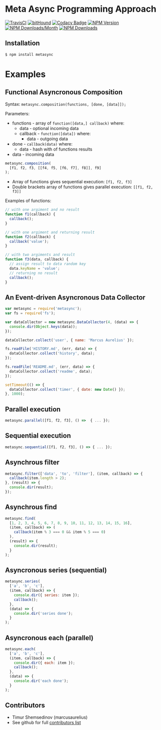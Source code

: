 # Meta Async Programming Approach

[![TravisCI](https://travis-ci.org/metarhia/MetaSync.svg?branch=master)](https://travis-ci.org/metarhia/MetaSync)
[![bitHound](https://www.bithound.io/github/metarhia/MetaSync/badges/score.svg)](https://www.bithound.io/github/metarhia/MetaSync)
[![Codacy Badge](https://api.codacy.com/project/badge/Grade/60fe108b31614b4191cd557d49112169)](https://www.codacy.com/app/metarhia/MetaSync)
[![NPM Version](https://badge.fury.io/js/metasync.svg)](https://badge.fury.io/js/metasync)
[![NPM Downloads/Month](https://img.shields.io/npm/dm/metasync.svg?style=flat-square)](https://www.npmjs.com/package/metasync)
[![NPM Downloads](https://img.shields.io/npm/dt/metasync.svg?style=flat-square)](https://www.npmjs.com/package/metasync)

## Installation

```bash
$ npm install metasync
```

# Examples

## Functional Asyncronous Composition

Syntax: `metasync.composition(functions, [done, [data]]);`

Parameters:
- functions - array of `function([data,] callback)` where:
  - data - optional incoming data
  - callback - `function([data])` where:
    - data - outgoing data
- done - `callback(data)` where:
  - data - hash with of functions results
- data - incoming data

```JavaScript
metasync.composition(
  [f1, f2, f3, [[f4, f5, [f6, f7], f8]], f9]
);
```

- Array of functions gives sequential execution: `[f1, f2, f3]`
- Double brackets array of functions gives parallel execution: `[[f1, f2, f3]]`

Examples of functions:

```JavaScript
// with one argiment and no result
function f1(callback) {
  callback();
}

// with one argiment and returning result
function f2(callback) {
  callback('value');
}

// with two argiments and result
function f3(data, callback) {
  // assign result to data random key
  data.keyName = 'value';
  // returning no result
  callback();
}
```

## An Event-driven Asyncronous Data Collector

```JavaScript
var metasync = require('metasync');
var fs = require('fs');

var dataCollector = new metasync.DataCollector(4, (data) => {
  console.dir(Object.keys(data));
});

dataCollector.collect('user', { name: 'Marcus Aurelius' });

fs.readFile('HISTORY.md', (err, data) => {
  dataCollector.collect('history', data);
});

fs.readFile('README.md', (err, data) => {
  dataCollector.collect('readme', data);
});

setTimeout(() => {
  dataCollector.collect('timer', { date: new Date() });
}, 1000);
```

## Parallel execution

```JavaScript
metasync.parallel([f1, f2, f3], () =>  { ... });
```

## Sequential execution

```JavaScript
metasync.sequential([f1, f2, f3], () => { ... });
```

## Asynchrous filter

```JavaScript
metasync.filter(['data', 'to', 'filter'], (item, callback) => {
  callback(item.length > 2);
}, (result) => {
  console.dir(result);
});
```

## Asynchrous find

```JavaScript
metasync.find(
  [1, 2, 3, 4, 5, 6, 7, 8, 9, 10, 11, 12, 13, 14, 15, 16],
  (item, callback) => (
    callback(item % 3 === 0 && item % 5 === 0)
  ),
  (result) => {
    console.dir(result);
  }
);
```

## Asyncronous series (sequential)

```JavaScript
metasync.series(
  ['a', 'b', 'c'],
  (item, callback) => {
    console.dir({ series: item });
    callback();
  },
  (data) => {
    console.dir('series done');
  }
);
```

## Asyncronous each (parallel)

```JavaScript
metasync.each(
  ['a', 'b', 'c'],
  (item, callback) => {
    console.dir({ each: item });
    callback();
  },
  (data) => {
    console.dir('each done');
  }
);
```

## Contributors

  - Timur Shemsedinov (marcusaurelius)
  - See github for full [contributors list](https://github.com/metarhia/MetaSync/graphs/contributors)
